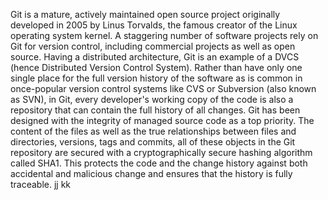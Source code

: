Git is a mature, actively maintained open source project originally developed in 2005 by Linus Torvalds, the famous creator of the Linux operating system kernel. 
A staggering number of software projects rely on Git for version control, including commercial projects as well as open source. 
Having a distributed architecture, Git is an example of a DVCS (hence Distributed Version Control System). 
Rather than have only one single place for the full version history of the software as is common in once-popular version control systems like CVS or Subversion (also known as SVN), in Git, every developer's working copy of the code is also a repository that can contain the full history of all changes.
Git has been designed with the integrity of managed source code as a top priority. 
The content of the files as well as the true relationships between files and directories, versions, tags and commits, all of these objects in the Git repository are secured with a cryptographically secure hashing algorithm called SHA1.
This protects the code and the change history against both accidental and malicious change and ensures that the history is fully traceable.
jj
kk

